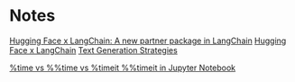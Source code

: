# Notes

[Hugging Face x LangChain: A new partner package in LangChain](https://huggingface.co/blog/langchain)
[Hugging Face x LangChain](https://python.langchain.com/docs/integrations/providers/huggingface/)
[Text Generation Strategies](https://huggingface.co/docs/transformers/en/generation_strategies)

[%time vs %%time vs %timeit %%timeit in Jupyter Notebook](https://www.linkedin.com/pulse/time-vs-timeit-jupyter-notebook-dhamodharan-r-wzwcc/)
